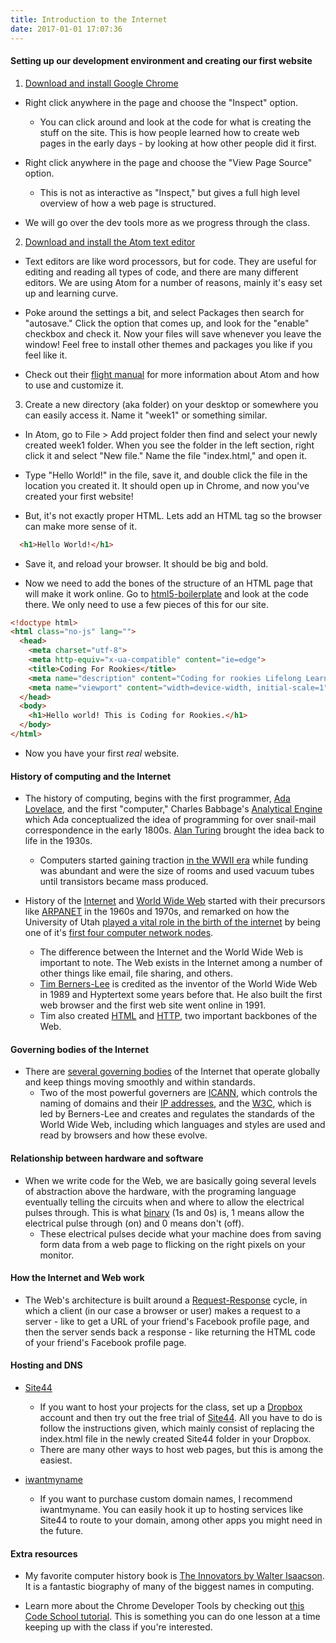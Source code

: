 ```yaml
---
title: Introduction to the Internet
date: 2017-01-01 17:07:36
---
```

#### Setting up our development environment and creating our first website
1. [Download and install Google Chrome](https://www.google.com/chrome/)
  - Right click anywhere in the page and choose the "Inspect" option.
    - You can click around and look at the code for what is creating the stuff on the site. This is how people learned how to create web pages in the early days - by looking at how other people did it first.

  - Right click anywhere in the page and choose the "View Page Source" option.
    - This is not as interactive as "Inspect," but gives a full high level overview of how a web page is structured.

  - We will go over the dev tools more as we progress through the class.

2. [Download and install the Atom text editor](https://atom.io)
  - Text editors are like word processors, but for code. They are useful for editing and reading all types of code, and there are many different editors. We are using Atom for a number of reasons, mainly it's easy set up and learning curve.

  - Poke around the settings a bit, and select Packages then search for "autosave." Click the option that comes up, and look for the "enable" checkbox and check it. Now your files will save whenever you leave the window! Feel free to install other themes and packages you like if you feel like it.

  - Check out their [flight manual](http://flight-manual.atom.io/) for more information about Atom and how to use and customize it.

3. Create a new directory (aka folder) on your desktop or somewhere you can easily access it. Name it "week1" or something similar.
  - In Atom, go to File > Add project folder then find and select your newly created week1 folder. When you see the folder in the left section, right click it and select "New file." Name the file "index.html," and open it.

  - Type "Hello World!" in the file, save it, and double click the file in the location you created it. It should open up in Chrome, and now you've created your first website!

  - But, it's not exactly proper HTML. Lets add an HTML tag so the browser can make more sense of it.

```html
  <h1>Hello World!</h1>
```

  - Save it, and reload your browser. It should be big and bold.

  - Now we need to add the bones of the structure of an HTML page that will make it work online. Go to [html5-boilerplate](https://github.com/h5bp/html5-boilerplate/blob/master/dist/index.html) and look at the code there. We only need to use a few pieces of this for our site.

```html
<!doctype html>
<html class="no-js" lang="">
  <head>
    <meta charset="utf-8">
    <meta http-equiv="x-ua-compatible" content="ie=edge">
    <title>Coding For Rookies</title>
    <meta name="description" content="Coding for rookies Lifelong Learning U of U">
    <meta name="viewport" content="width=device-width, initial-scale=1">
  </head>
  <body>
    <h1>Hello world! This is Coding for Rookies.</h1>
  </body>
</html>
```

- Now you have your first _real_ website.

#### History of computing and the Internet

- The history of computing, begins with the first programmer, [Ada Lovelace](https://en.wikipedia.org/wiki/Ada_Lovelace), and the first "computer," Charles Babbage's [Analytical Engine](https://en.wikipedia.org/wiki/Analytical_Engine) which Ada conceptualized the idea of programming for over snail-mail correspondence in the early 1800s. [Alan Turing](https://en.wikipedia.org/wiki/Alan_Turing) brought the idea back to life in the 1930s.
  - Computers started gaining traction [in the WWII era](https://en.wikipedia.org/wiki/Computer#Pre-twentieth_century) while funding was abundant and were the size of rooms and used vacuum tubes until transistors became mass produced.

 - History of the [Internet](https://) and [World Wide Web](https://en.wikipedia.org/wiki/World_Wide_Web) started with their precursors like [ARPANET](https://en.wikipedia.org/wiki/ARPANET) in the 1960s and 1970s, and remarked on how the University of Utah [played a vital role in the birth of the internet](http://archive.sltrib.com/story.php?ref=/News/ci_14019277) by being one of it's [first four computer network nodes](https://www.scientificamerican.com/gallery/early-sketch-of-arpanets-first-four-nodes/).
   - The difference between the Internet and the World Wide Web is important to note. The Web exists in the Internet among a number of other things like email, file sharing, and others.
   - [Tim Berners-Lee](https://en.wikipedia.org/wiki/Tim_Berners-Lee) is credited as the inventor of the World Wide Web in 1989 and Hyptertext some years before that. He also built the first web browser and the first web site went online in 1991.
    - Tim also created [HTML](https://en.wikipedia.org/wiki/HTML) and [HTTP](https://en.wikipedia.org/wiki/Hypertext_Transfer_Protocol), two important backbones of the Web.

#### Governing bodies of the Internet

- There are [several governing bodies](https://en.wikipedia.org/wiki/Internet_governance) of the Internet that operate globally and keep things moving smoothly and within standards.
  - Two of the most powerful governers are [ICANN](https://en.wikipedia.org/wiki/ICANN), which controls the naming of domains and their [IP addresses](https://en.wikipedia.org/wiki/IP_address), and the [W3C](https://en.wikipedia.org/wiki/World_Wide_Web_Consortium), which is led by Berners-Lee and creates and regulates the standards of the World Wide Web, including which languages and styles are used and read by browsers and how these evolve.

#### Relationship between hardware and software

- When we write code for the Web, we are basically going several levels of abstraction above the hardware, with the programing language eventually telling the circuits when and where to allow the electrical pulses through. This is what [binary](https://en.wikipedia.org/wiki/Binary_number) (1s and 0s) is, 1 means allow the electrical pulse through (on) and 0 means don't (off).
  - These electrical pulses decide what your machine does from saving form data from a web page to flicking on the right pixels on your monitor.

#### How the Internet and Web work
 - The Web's architecture is built around a [Request-Response](https://en.wikipedia.org/wiki/Request%E2%80%93response) cycle, in which a client (in our case a browser or user) makes a request to a server - like to get a URL of your friend's Facebook profile page, and then the server sends back a response - like returning the HTML code of your friend's Facebook profile page.

#### Hosting and DNS

- [Site44](https://site44.com)
  - If you want to host your projects for the class, set up a [Dropbox](https://dropbox.com) account and then try out the free trial of [Site44](https://site44.com). All you have to do is follow the instructions given, which mainly consist of replacing the index.html file in the newly created Site44 folder in your Dropbox.
  - There are many other ways to host web pages, but this is among the easiest.

- [iwantmyname](https://iwantmyname.com)
  - If you want to purchase custom domain names, I recommend iwantmyname. You can easily hook it up to hosting services like Site44 to route to your domain, among other apps you might need in the future.

#### Extra resources

- My favorite computer history book is [The Innovators by Walter Isaacson](https://www.amazon.com/Innovators-Hackers-Geniuses-Created-Revolution/dp/1476708703). It is a fantastic biography of many of the biggest names in computing.

- Learn more about the Chrome Developer Tools by checking out [this Code School tutorial](https://www.codeschool.com/courses/discover-devtools). This is something you can do one lesson at a time keeping up with the class if you're interested.
